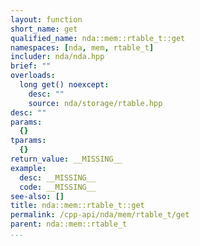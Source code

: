 ```yaml
---
layout: function
short_name: get
qualified_name: nda::mem::rtable_t::get
namespaces: [nda, mem, rtable_t]
includer: nda/nda.hpp
brief: ""
overloads:
  long get() noexcept:
    desc: ""
    source: nda/storage/rtable.hpp
desc: ""
params:
  {}
tparams:
  {}
return_value: __MISSING__
example:
  desc: __MISSING__
  code: __MISSING__
see-also: []
title: nda::mem::rtable_t::get
permalink: /cpp-api/nda/mem/rtable_t/get
parent: nda::mem::rtable_t
...
```


